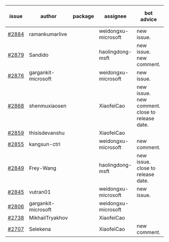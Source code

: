 | issue | author | package | assignee | bot advice | created date of issue | target release date | date from target |
| ------ | ------ | ------ | ------ | ------ | ------ | ------ | :-----: |
| [#2884](https://github.com/Azure/sdk-release-request/issues/2884) | ramankumarlive |  | weidongxu-microsoft | new issue. | 06-04 | 06-30 |  |
| [#2879](https://github.com/Azure/sdk-release-request/issues/2879) | Sandido |  | haolingdong-msft | new issue. new comment. | 06-03 | 06-13 |  |
| [#2876](https://github.com/Azure/sdk-release-request/issues/2876) | gargankit-microsoft |  | weidongxu-microsoft | new issue. | 06-03 | 06-30 |  |
| [#2868](https://github.com/Azure/sdk-release-request/issues/2868) | shenmuxiaosen |  | XiaofeiCao | new issue. new comment. close to release date.  | 06-01 | 06-03 | -2 |
| [#2859](https://github.com/Azure/sdk-release-request/issues/2859) | thisisdevanshu |  | XiaofeiCao |  | 05-31 | 06-14 |  |
| [#2855](https://github.com/Azure/sdk-release-request/issues/2855) | kangsun-ctrl |  | weidongxu-microsoft | new comment. | 05-31 | 06-02 |  |
| [#2849](https://github.com/Azure/sdk-release-request/issues/2849) | Frey-Wang |  | haolingdong-msft | new issue. close to release date.  | 05-27 | 06-06 | 0 |
| [#2845](https://github.com/Azure/sdk-release-request/issues/2845) | vutran01 |  | weidongxu-microsoft | new issue. | 05-26 | 06-09 |  |
| [#2806](https://github.com/Azure/sdk-release-request/issues/2806) | gargankit-microsoft |  | weidongxu-microsoft |  | 05-16 | 06-15 |  |
| [#2738](https://github.com/Azure/sdk-release-request/issues/2738) | MikhailTryakhov |  | XiaofeiCao |  | 04-25 | 05-02 |  |
| [#2707](https://github.com/Azure/sdk-release-request/issues/2707) | Selekena |  | XiaofeiCao | new comment. | 04-15 | 05-02 |  |
